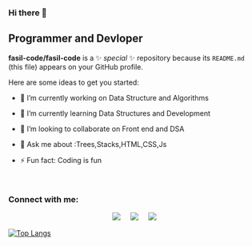 ### Hi there 👋
## Programmer and Devloper
**fasil-code/fasil-code** is a ✨ _special_ ✨ repository because its `README.md` (this file) appears on your GitHub profile.

Here are some ideas to get you started:

- 🔭 I’m currently working on Data Structure and Algorithms
- 🌱 I’m currently learning Data Structures and Development
- 👯 I’m looking to collaborate on Front end and DSA
- 💬 Ask me about :Trees,Stacks,HTML,CSS,Js

- ⚡ Fun fact: Coding is fun
<br/>

### Connect with me:
<!-- Actual text -->
<p align='center'>
  <a href='https://www.linkedin.com/in/JameelKaisar'><img src='https://img.shields.io/badge/LinkedIn-%230A66C2?style=for-the-badge&logo=linkedin&logoColor=white'/></a>
  &nbsp;&nbsp;&nbsp;
  <a href='mailto:jameelibnkaisar@gmail.com'><img src='https://img.shields.io/badge/Gmail-%23EA4335?style=for-the-badge&logo=gmail&logoColor=white'/></a>
  &nbsp;&nbsp;&nbsp;
  <a href='https://t.me/JameelKaisar'><img src='https://img.shields.io/badge/Telegram-%2326A5E4?style=for-the-badge&logo=telegram&logoColor=white'/></a>
</p>


[![Top Langs](https://github-readme-stats.vercel.app/api/top-langs/?username=fasil-code)](https://github.com/anuraghazra/github-readme-stats)
